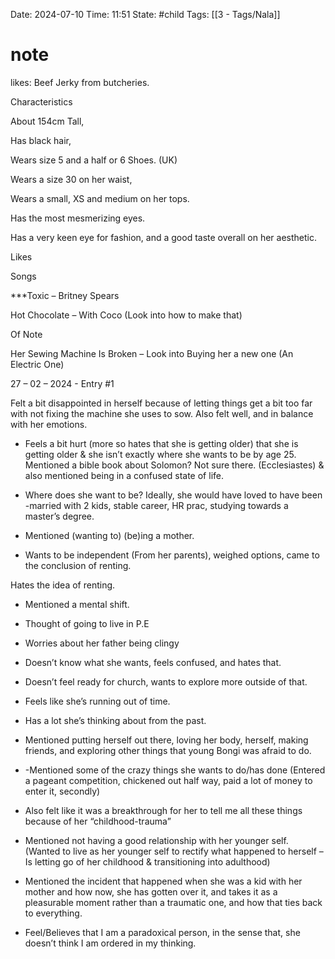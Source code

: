 
Date: 2024-07-10
Time: 11:51
State: #child 
Tags: [[3 - Tags/Nala]]

# note

likes:
	Beef Jerky from butcheries.


Characteristics 

About 154cm Tall,

Has black hair, 

Wears size 5 and a half or 6 Shoes. (UK)

Wears a size 30 on her waist,

Wears a small, XS and medium on her tops.

Has the most mesmerizing eyes.

Has a very keen eye for fashion, and a good taste overall on her aesthetic.

  

Likes 

Songs 

***Toxic – Britney Spears

Hot Chocolate – With Coco (Look into how to make that)

  

Of Note

Her Sewing Machine Is Broken – Look into Buying her a new one (An Electric One)

  

27 – 02 – 2024 - Entry #1

Felt a bit disappointed in herself because of letting things get a bit too far with not fixing the machine she uses to sow. Also felt well, and in balance with her emotions.

- Feels a bit hurt (more so hates that she is getting older) that she is getting older & she isn’t exactly where she wants to be by age 25. Mentioned a bible book about Solomon? Not sure there. (Ecclesiastes) & also mentioned being in a confused state of life.
    

  

- Where does she want to be? Ideally, she would have loved to have been -married with 2 kids, stable career, HR prac, studying towards a master’s degree.
    

  

- Mentioned (wanting to) (be)ing a mother.
    
- Wants to be independent (From her parents), weighed options, came to the conclusion of renting. 
    

Hates the idea of renting.

- Mentioned a mental shift.
    

- Thought of going to live in P.E
    
- Worries about her father being clingy
    
- Doesn’t know what she wants, feels confused, and hates that.
    
- Doesn’t feel ready for church, wants to explore more outside of that.
    
- Feels like she’s running out of time.
    
- Has a lot she’s thinking about from the past.
    
- Mentioned putting herself out there, loving her body, herself, making friends, and exploring other things that young Bongi was afraid to do.
    

- -Mentioned some of the crazy things she wants to do/has done (Entered a pageant competition, chickened out half way, paid a lot of money to enter it, secondly)
    
- Also felt like it was a breakthrough for her to tell me all these things because of her “childhood-trauma”
    
- Mentioned not having a good relationship with her younger self. (Wanted to live as her younger self to rectify what happened to herself – Is letting go of her childhood & transitioning into adulthood)
    
- Mentioned the incident that happened when she was a kid with her mother and how now, she has gotten over it, and takes it as a pleasurable moment rather than a traumatic one, and how that ties back to everything.
    
- Feel/Believes that I am a paradoxical person, in the sense that, she doesn’t think I am ordered in my thinking.